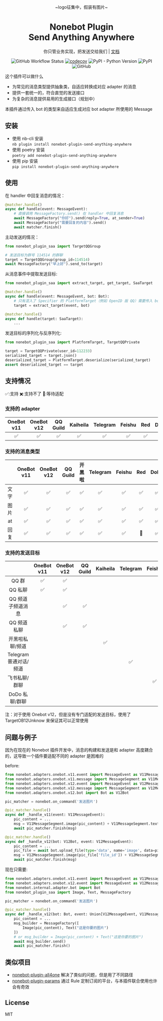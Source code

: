 <div align="center">

~logo征集中，假装有图片~

# Nonebot Plugin<br>Send Anything Anywhere

你只管业务实现，把发送交给我们 | [文档](https://send-anything-anywhere.felinae98.cn/)

![GitHub Workflow Status](https://img.shields.io/github/actions/workflow/status/felinae98/nonebot-plugin-send-anything-anywhere/test.yml)
[![codecov](https://codecov.io/gh/MountainDash/nonebot-plugin-send-anything-anywhere/graph/badge.svg?token=7EV2hcYx8d)](https://codecov.io/gh/MountainDash/nonebot-plugin-send-anything-anywhere)
![PyPI - Python Version](https://img.shields.io/pypi/pyversions/nonebot-plugin-send-anything-anywhere)
![PyPI](https://img.shields.io/pypi/v/nonebot-plugin-send-anything-anywhere)
![GitHub](https://img.shields.io/github/license/felinae98/nonebot-plugin-send-anything-anywhere)

</div>

这个插件可以做什么

- 为常见的消息类型提供抽象类，自适应转换成对应 adapter 的消息
- 提供一套统一的，符合直觉的发送接口
- 为复杂的消息提供易用的生成接口（规划中）

本插件通过传入 bot 的类型来自适应生成对应 bot adapter 所使用的 Message

## 安装

- 使用 nb-cli 安装  
  `nb plugin install nonebot-plugin-send-anything-anywhere`
- 使用 poetry 安装  
  `poetry add nonebot-plugin-send-anything-anywhere`
- 使用 pip 安装  
  `pip install nonebot-plugin-send-anything-anywhere`

## 使用

在 handler 中回复消息的情况：

```python
@matcher.handle()
async def handle(event: MessageEvent):
    # 直接调用 MessageFactory.send() 在 handler 中回复消息
    await MessageFactory("你好").send(reply=True, at_sender=True)
    await MessageFactory("需要回复的内容").send()
    await matcher.finish()
```

主动发送的情况：

```python
from nonebot_plugin_saa import TargetQQGroup

# 发送目标为群号 114514 的群聊
target = TargetQQGroup(group_id=114514)
await MessageFactory("早上好").send_to(target)
```

从消息事件中提取发送目标:

```python
from nonebot_plugin_saa import extract_target, get_target, SaaTarget

@matcher.handle()
async def handle(event: MessageEvent, bot: Bot):
    # 只有混入了 Specifier 的 PlatformTarget（例如 OpenID 版 QQ）需要传入 bot
    target = extract_target(event, bot)

@matcher.handle()
async def handle(target: SaaTarget):
    ...
```

发送目标的序列化与反序列化:

```python
from nonebot_plugin_saa import PlatformTarget, TargetQQPrivate

target = TargetQQPrivate(user_id=112233)
serialized_target = target.json()
deserialized_target = PlatformTarget.deserialize(serialized_target)
assert deserialized_target == target
```

## 支持情况

✅:支持 ✖️:支持不了 🚧:等待适配

### 支持的 adapter

| OneBot v11 | OneBot v12 | QQ Guild | Kaiheila | Telegram | Feishu | Red | DoDo |
| :--------: | :--------: | :------: | :------: | :------: | :----: | :-: | :--: |
|     ✅     |     ✅     |    ✅    |    ✅    |    ✅    |   ✅   | ✅  |  ✅  |

### 支持的消息类型

|      | OneBot v11 | OneBot v12 | QQ Guild | 开黑啦 | Telegram | Feishu | Red | DoDo |
| :--: | :--------: | :--------: | :------: | :----: | :------: | :----: | :-: | :--: |
| 文字 |     ✅     |     ✅     |    ✅    |   ✅   |    ✅    |   ✅   | ✅  |  ✅  |
| 图片 |     ✅     |     ✅     |    ✅    |   ✅   |    ✅    |   ✅   | ✅  |  ✅  |
|  at  |     ✅     |     ✅     |    ✅    |   ✅   |    ✅    |   ✅   | ✅  |  ✅  |
| 回复 |     ✅     |     ✅     |    ✅    |   ✅   |    ✅    |   ✅   | 🚧  |  ✅  |

### 支持的发送目标

|                        | OneBot v11 | OneBot v12 | QQ Guild | Kaiheila | Telegram | Feishu | Red | DoDo |
| :--------------------: | :--------: | :--------: | :------: | :------: | :------: | :----: | :-: | :--: |
|         QQ 群          |     ✅     |     ✅     |          |          |          |        | ✅  |      |
|        QQ 私聊         |     ✅     |     ✅     |          |          |          |        | ✅  |      |
|   QQ 频道子频道消息    |            |     ✅     |    ✅    |          |          |        |     |      |
|      QQ 频道私聊       |            |     ✅     |    ✅    |          |          |        |     |      |
|    开黑啦私聊/频道     |            |            |          |    ✅    |          |        |     |      |
| Telegram 普通对话/频道 |            |            |          |          |    ✅    |        |     |      |
|     飞书私聊/群聊      |            |            |          |          |          |   ✅   |     |      |
|     DoDo 私聊/群聊     |            |            |          |          |          |        |     |  ✅  |

注：对于使用 Onebot v12，但是没有专门适配的发送目标，使用了 TargetOB12Unknow 来保证其可以正常使用

## 问题与例子

因为在现在的 Nonebot 插件开发中，消息的构建和发送是和 adapter 高度耦合的，这导致一个插件要适配不同的 adapter 是困难的

before:

```python
from nonebot.adapters.onebot.v11.event import MessageEvent as V11MessageEvent
from nonebot.adapters.onebot.v11.message import MessageSegment as V11MessageSegment
from nonebot.adapters.onebot.v12.event import MessageEvent as V12MessageEvent
from nonebot.adapters.onebot.v12.message import MessageSegment as V12MessageSegment
from nonebot.adapters.onebot.v12.bot import Bot as V12Bot

pic_matcher = nonebot.on_command('发送图片')

@pic_matcher.handle()
async def _handle_v11(event: V11MessageEvent):
    pic_content = ...
    msg = V11MessageSegment.image(pic_content) + V11MessageSegment.text("这是你要的图片")
    await pic_matcher.finish(msg)

@pic_matcher.handle()
async def _handle_v12(bot: V12Bot, event: V12MessageEvent):
    pic_content = ...
    pic_file = await bot.upload_file(type='data', name='image', data=pic_content)
    msg = V12MessageSegment.image(pic_file['file_id']) + V12MessageSegment.text("这是你要的图片")
    await pic_matcher.finish(msg)
```

现在只需要:

```python
from nonebot.adapters.onebot.v11.event import MessageEvent as V11MessageEvent
from nonebot.adapters.onebot.v12.event import MessageEvent as V12MessageEvent
from nonebot.internal.adapter.bot import Bot
from nonebot_plugin_saa import Image, Text, MessageFactory

pic_matcher = nonebot.on_command('发送图片')

@pic_matcher.handle()
async def _handle_v12(bot: Bot, event: Union[V12MessageEvent, V11MessageEvent]):
    pic_content = ...
    msg_builder = MessageFactory([
        Image(pic_content), Text("这是你要的图片")
    ])
    # or msg_builder = Image(pic_content) + Text("这是你要的图片")
    await msg_builder.send()
    await pic_matcher.finish()
```

## 类似项目

- [nonebot-plugin-all4one](https://github.com/nonepkg/nonebot-plugin-all4one) 解决了类似的问题，但是用了不同路径
- [nonebot-plugin-params](https://github.com/iyume/nonebot-plugin-params) 通过 Rule 定制订阅的平台，与本插件联合使用也许会有奇效

## License

MIT
